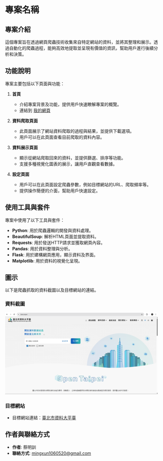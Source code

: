 # 專案名稱

## 專案介紹
這個專案旨在透過網頁爬蟲技術收集來自特定網站的資料，並將其整理和展示。透過自動化的爬蟲過程，能夠高效地提取並呈現有價值的資訊，幫助用戶進行後續分析和決策。

## 功能說明
專案主要包括以下頁面與功能：

1. **首頁**
   - 介紹專案背景及功能，提供用戶快速瞭解專案的概覽。
   - 連結到 [我的網頁](https://github.com/Fredtrip/f2)

2. **資料爬取頁面**
   - 此頁面展示了網站資料爬取的過程與結果，並提供下載選項。
   - 用戶可以在此頁面查看目前爬取的資料內容。

3. **資料展示頁面**
   - 顯示從網站爬取回來的資料，並提供篩選、排序等功能。
   - 支援多種視覺化圖表的展示，讓用戶直觀查看數據。

4. **設定頁面**
   - 用戶可以在此頁面設定爬蟲參數，例如目標網站的URL、爬取頻率等。
   - 提供操作簡便的介面，幫助用戶快速設定。

## 使用工具與套件
專案中使用了以下工具與套件：

- **Python**: 用於爬蟲邏輯的開發與資料處理。
- **BeautifulSoup**: 解析HTML頁面並提取資料。
- **Requests**: 用於發送HTTP請求並獲取網頁內容。
- **Pandas**: 用於資料整理與分析。
- **Flask**: 用於建構網頁應用，顯示資料及界面。
- **Matplotlib**: 用於資料的視覺化呈現。

## 圖示
以下是爬蟲抓取的資料截圖以及目標網站的連結。

### 資料截圖
![爬取資料截圖](https://raw.githubusercontent.com/Fredtrip/f2/refs/heads/main/0504.png)

### 目標網站
- 目標網站連結：[臺北市資料大平臺](https://data.taipei/)

## 作者與聯絡方式
- **作者**: 蔡明訓
- **聯絡方式**: mingxun1060520@gmail.com

